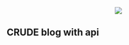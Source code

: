<p align="center"><img src="https://laravel.com/assets/img/components/logo-laravel.svg"></p>


## CRUDE blog with api


